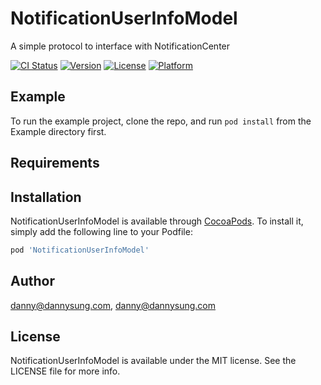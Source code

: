 # NotificationUserInfoModel
A simple protocol to interface with NotificationCenter

[![CI Status](http://img.shields.io/travis/danny@dannysung.com/NotificationUserInfoModel.svg?style=flat)](https://travis-ci.org/danny@dannysung.com/NotificationUserInfoModel)
[![Version](https://img.shields.io/cocoapods/v/NotificationUserInfoModel.svg?style=flat)](http://cocoapods.org/pods/NotificationUserInfoModel)
[![License](https://img.shields.io/cocoapods/l/NotificationUserInfoModel.svg?style=flat)](http://cocoapods.org/pods/NotificationUserInfoModel)
[![Platform](https://img.shields.io/cocoapods/p/NotificationUserInfoModel.svg?style=flat)](http://cocoapods.org/pods/NotificationUserInfoModel)

## Example

To run the example project, clone the repo, and run `pod install` from the Example directory first.

## Requirements

## Installation

NotificationUserInfoModel is available through [CocoaPods](http://cocoapods.org). To install
it, simply add the following line to your Podfile:

```ruby
pod 'NotificationUserInfoModel'
```

## Author

danny@dannysung.com, danny@dannysung.com

## License

NotificationUserInfoModel is available under the MIT license. See the LICENSE file for more info.

